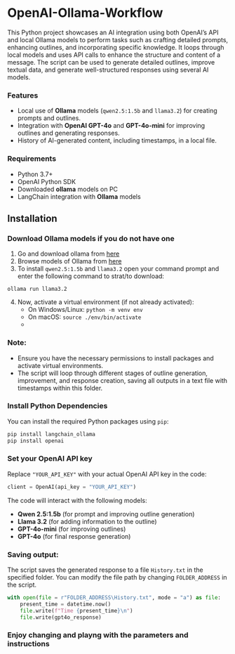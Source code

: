 # OpenAI-Ollama-Workflow
This Python project showcases an AI integration using both OpenAI’s API and local Ollama models to perform tasks such as crafting detailed prompts, enhancing outlines, and incorporating specific knowledge. It loops through local models and uses API calls to enhance the structure and content of a message. The script can be used to generate detailed outlines, improve textual data, and generate well-structured responses using several AI models.

### Features
- Local use of **Ollama** models (`qwen2.5:1.5b` and `llama3.2`) for creating prompts and outlines.
- Integration with **OpenAI GPT-4o** and **GPT-4o-mini** for improving outlines and generating responses.
- History of AI-generated content, including timestamps, in a local file.
### Requirements
- Python 3.7+
- OpenAI Python SDK
- Downloaded **ollama** models on PC
- LangChain integration with **Ollama** models
## Installation

### Download Ollama models if you do not have one
1) Go and download ollama from [here](https://ollama.com/)
2) Browse models of Ollama from [here](https://ollama.com/library)
3) To install `qwen2.5:1.5b` and `llama3.2` open your command prompt and enter the following command to strat/to download:
```
ollama run llama3.2
```

4) Now, activate a virtual environment (if not already
activated):
   - On Windows/Linux: ```python -m venv env```
   - On macOS: ```source ./env/bin/activate```
   - 


### Note:
- Ensure you have the necessary permissions to install
packages and activate virtual environments.
- The script will loop through different stages of outline
generation, improvement, and response creation, saving all
outputs in a text file with timestamps within this folder.

### Install Python Dependencies
You can install the required Python packages using `pip`:

```python
pip install langchain_ollama
pip install openai
```

### Set your OpenAI API key

Replace `"YOUR_API_KEY"` with your actual OpenAI API key in the code:

```python
client = OpenAI(api_key = "YOUR_API_KEY")
```

The code will interact with the following models:
- **Qwen 2.5:1.5b** (for prompt and improving outline generation)
- **Llama 3.2** (for adding information to the outline)
- **GPT-4o-mini** (for improving outlines)
- **GPT-4o** (for final response generation)


### Saving output:

The script saves the generated response to a file `History.txt` in the specified folder. You can modify the file path by changing `FOLDER_ADDRESS` in the script.

```python
with open(file = r"FOLDER_ADDRESS\History.txt", mode = "a") as file:
    present_time = datetime.now()
    file.write(f"Time {present_time}\n")
    file.write(gpt4o_response)
```

### Enjoy changing and playng with the parameters and instructions
